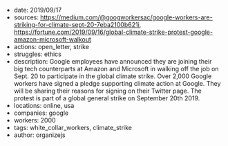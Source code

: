 - date: 2019/09/17
- sources: https://medium.com/@googworkersac/google-workers-are-striking-for-climate-sept-20-7eba2100b621i, https://fortune.com/2019/09/16/global-climate-strike-protest-google-amazon-microsoft-walkout
- actions: open_letter, strike
- struggles: ethics
- description: Google employees have announced they are joining their big tech counterparts at Amazon and Microsoft in walking off the job on Sept. 20 to participate in the global climate strike. Over 2,000 Google workers have signed a pledge supporting climate action at Google. They will be sharing their reasons for signing on their Twitter page. The protest is part of a global general strike on September 20th 2019.
- locations: online, usa
- companies: google
- workers: 2000
- tags: white_collar_workers, climate_strike
- author: organizejs
